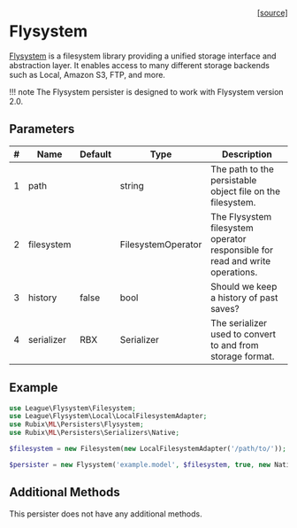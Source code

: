 <span style="float:right;"><a href="https://github.com/RubixML/ML/blob/master/src/Persisters/Flysystem.php">[source]</a></span>

# Flysystem
[Flysystem](https://flysystem.thephpleague.com) is a filesystem library providing a unified storage interface and abstraction layer. It enables access to many different storage backends such as Local, Amazon S3, FTP, and more.

!!! note
    The Flysystem persister is designed to work with Flysystem version 2.0.

## Parameters
| # | Name | Default | Type | Description |
|---|---|---|---|---|
| 1 | path | | string | The path to the persistable object file on the filesystem. |
| 2 | filesystem |  | FilesystemOperator | The Flysystem filesystem operator responsible for read and write operations. |
| 3 | history | false | bool | Should we keep a history of past saves? |
| 4 | serializer | RBX | Serializer | The serializer used to convert to and from storage format. |

## Example
```php
use League\Flysystem\Filesystem;
use League\Flysystem\Local\LocalFilesystemAdapter;
use Rubix\ML\Persisters\Flysystem;
use Rubix\ML\Persisters\Serializers\Native;

$filesystem = new Filesystem(new LocalFilesystemAdapter('/path/to/'));

$persister = new Flysystem('example.model', $filesystem, true, new Native());
```

## Additional Methods
This persister does not have any additional methods.
